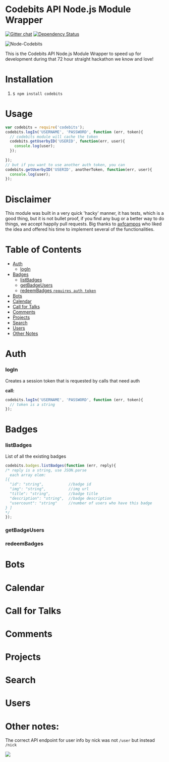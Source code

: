 Codebits API Node.js Module Wrapper
=========

[![Gitter chat](https://badges.gitter.im/diasdavid/codebits.png)](https://gitter.im/diasdavid/codebits) 
[![Dependency Status](https://david-dm.org/diasdavid/codebits.svg?theme=shields.io)](https://david-dm.org/diasdavid/codebits)

![Node-Codebits](https://github.com/diasdavid/codebits/raw/master/logo/node-codebits-small.png)

This is the Codebits API Node.js Module Wrapper to speed up for development during that 72 hour straight hackathon we know and love!

# Installation
1. `$ npm install codebits`

# Usage
```javascript
var codebits = require('codebits');
codebits.logIn('USERNAME', 'PASSWORD', function (err, token){
  // codebits module will cache the token
  codebits.getUserbyID('USERID', function(err, user){
    console.log(user);
  });
 
});
// but if you want to use another auth token, you can
codebits.getUserbyID('USERID', anotherToken, function(err, user){
  console.log(user);
});
```

# Disclaimer

This module was built in a very quick 'hacky' manner, it has tests, which is a good thing, but it is not bullet proof, if you find any bug or a better way to do things, we accept happily pull requests. Big thanks to [axfcampos](https://github.com/axfcampos) who liked the idea and offered his time to implement several of the functionalities.

# Table of Contents

* [Auth](https://github.com/diasdavid/codebits#auth)
  * [logIn](https://github.com/diasdavid/codebits#login)
* [Badges](https://github.com/diasdavid/codebits#badges)
  * [listBadges](https://github.com/diasdavid/codebits#listbadges)
  * [getBadgeUsers](https://github.com/diasdavid/codebits#getbadgeusers)
  * [redeemBadges `requires auth token`](https://github.com/diasdavid/codebits#redeembadges)
* [Bots](https://github.com/diasdavid/codebits#bots)
* [Calendar](https://github.com/diasdavid/codebits#calendar)
* [Call for Talks](https://github.com/diasdavid/codebits#call-for-talks)
* [Comments](https://github.com/diasdavid/codebits#comments)
* [Projects](https://github.com/diasdavid/codebits#projects)
* [Search](https://github.com/diasdavid/codebits#search)
* [Users](https://github.com/diasdavid/codebits#users)
* [Other Notes](https://github.com/diasdavid/codebits#other-notes)


# Auth
### logIn

Creates a session token that is requested by calls that need auth

**call:**
```javascript
codebits.logIn('USERNAME', 'PASSWORD', function (err, token){
  // token is a string
});
```

# Badges

### listBadges 

List of all the existing badges

```javascript
codebits.badges.listBadges(function (err, reply){
/* reply is a string, use JSON.parse
  each array elem: 
[{  
  "id": "string",           //badge id
  "img": "string",          //img url
  "title": "string",        //badge title
  "description": "string",  //badge description 
  "usercount": "string"     //number of users who have this badge
} ]
*/  
});
```


### getBadgeUsers

### redeemBadges 


# Bots



# Calendar



# Call for Talks



# Comments



# Projects



# Search



# Users





# Other notes:

The correct API endpoint for user info by nick was not `/user` but instead `/nick`

![](https://i.cloudup.com/5dsQCrS675-1200x1200.png)

